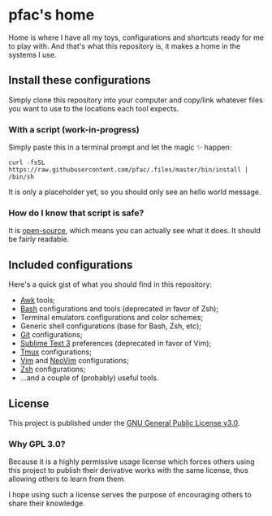 # pfac's home

Home is where I have all my toys, configurations and shortcuts ready for me to
play with. And that's what this repository is, it makes a home in the systems I
use.


## Install these configurations

Simply clone this repository into your computer and copy/link whatever files
you want to use to the locations each tool expects.


### With a script (work-in-progress)

Simply paste this in a terminal prompt and let the magic :sparkles: happen:

    curl -fsSL https://raw.githubusercontent.com/pfac/.files/master/bin/install | /bin/sh

It is only a placeholder yet, so you should only see an hello world message.


### How do I know that script is safe?

It is [open-source](https://github.com/pfac/.files/blob/master/bin/install),
which means you can actually see what it does. It should be fairly readable.


## Included configurations

Here's a quick gist of what you should find in this repository:

- [Awk][awk] tools;
- [Bash][bash] configurations and tools (deprecated in favor of Zsh);
- Terminal emulators configurations and color schemes;
- Generic shell configurations (base for Bash, Zsh, etc);
- [Git][git] configurations;
- [Sublime Text 3][sublime-text] preferences (deprecated in favor of Vim);
- [Tmux][tmux] configurations;
- [Vim][vim] and [NeoVim][neovim] configurations;
- [Zsh][zsh] configurations;
- ...and a couple of (probably) useful tools.


## License

This project is published under the [GNU General Public License v3.0][license].


### Why GPL 3.0?

Because it is a highly permissive usage license which forces others using this
project to publish their derivative works with the same license, thus allowing
others to learn from them.

I hope using such a license serves the purpose of encouraging others to share
their knowledge.


[awk]: https://github.com/onetrueawk/awk
[bash]: https://www.gnu.org/software/bash/
[git]: https://git-scm.com/
[license]: /LICENSE.txt
[neovim]: https://neovim.io/
[sublime-text]: https://www.sublimetext.com/
[tmux]: https://github.com/tmux/tmux
[vim]: https://www.vim.org/
[zsh]: http://www.zsh.org/
